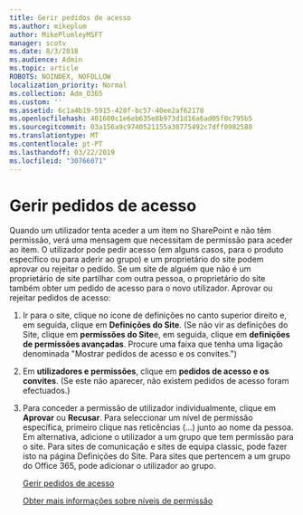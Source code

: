 ```yaml
---
title: Gerir pedidos de acesso
ms.author: mikeplum
author: MikePlumleyMSFT
manager: scotv
ms.date: 8/3/2018
ms.audience: Admin
ms.topic: article
ROBOTS: NOINDEX, NOFOLLOW
localization_priority: Normal
ms.collection: Adm_O365
ms.custom: ''
ms.assetid: 6c1a4b19-5915-428f-bc57-40ee2af62178
ms.openlocfilehash: 401600c1e6eb635e8b973d1d16a6ad05f0c795b5
ms.sourcegitcommit: 03a156a9c9740521155a30775492c7dff0982588
ms.translationtype: MT
ms.contentlocale: pt-PT
ms.lasthandoff: 03/22/2019
ms.locfileid: "30766071"
---
```

# <a name="manage-access-requests"></a>Gerir pedidos de acesso

Quando um utilizador tenta aceder a um item no SharePoint e não têm permissão, verá uma mensagem que necessitam de permissão para aceder ao item. O utilizador pode pedir acesso (em alguns casos, para o produto específico ou para aderir ao grupo) e um proprietário do site podem aprovar ou rejeitar o pedido. Se um site de alguém que não é um proprietário de site partilhar com outra pessoa, o proprietário do site também obter um pedido de acesso para o novo utilizador. Aprovar ou rejeitar pedidos de acesso:
  
1. Ir para o site, clique no ícone de definições no canto superior direito e, em seguida, clique em **Definições do Site**. (Se não vir as definições do Site, clique em **permissões do Site**e, em seguida, clique em **definições de permissões avançadas**. Procure uma faixa que tenha uma ligação denominada "Mostrar pedidos de acesso e os convites.")
    
2. Em **utilizadores e permissões**, clique em **pedidos de acesso e os convites**. (Se este não aparecer, não existem pedidos de acesso foram efectuados.)
    
3. Para conceder a permissão de utilizador individualmente, clique em **Aprovar** ou **Recusar**. Para seleccionar um nível de permissão específica, primeiro clique nas reticências (...) junto ao nome da pessoa. Em alternativa, adicione o utilizador a um grupo que tem permissão para o site. Para sites de comunicação e sites de equipa classic, pode fazer isto na página Definições do Site. Para sites que pertencem a um grupo do Office 365, pode adicionar o utilizador ao grupo.
    
    [Gerir pedidos de acesso](https://go.microsoft.com/fwlink/?linkid=2008747)
    
    [Obter mais informações sobre níveis de permissão](https://go.microsoft.com/fwlink/?linkid=867071)
    


